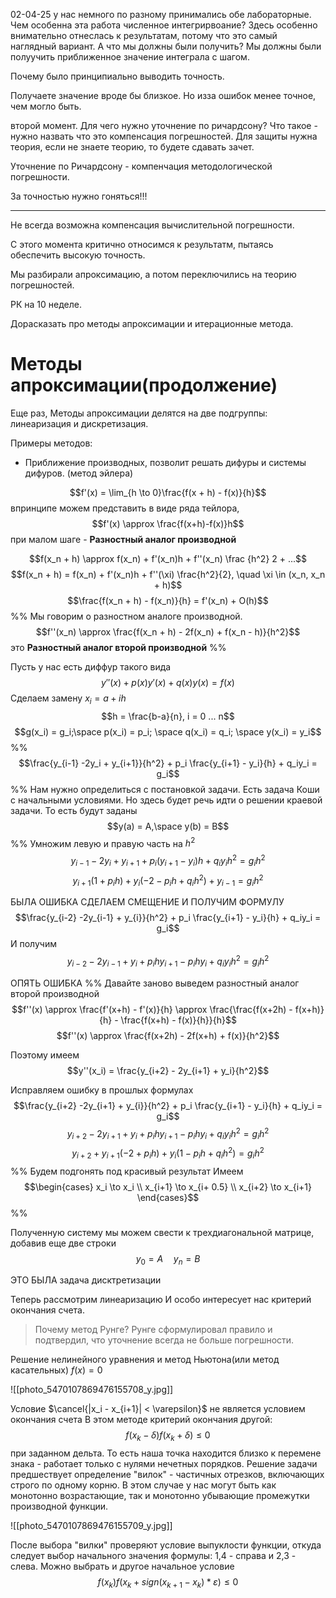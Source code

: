 02-04-25
у нас немного по разному принимались обе лабораторные. Чем особенна эта работа численное интегрирвоание? Здесь особенно внимательно отнеслась к результатам, потому что это самый наглядный вариант. А что мы должны были получить? Мы должны были полуучить приближенное значение интеграла с шагом. 

Почему было принципиально выводить точность.

Получаете значение вроде бы близкое. Но изза ошибок менее точное, чем могло быть.

второй момент. Для чего нужно уточнение по ричардсону? Что такое - нужно назвать что это компенсация погрешностей. Для защиты нужна теория, если не знаете теорию, то будете сдавать зачет.

Уточнение по Ричардсону - компенчация методологической погрешности. 

За точностью нужно гоняться!!!

---
Не всегда возможна компенсация вычислительной погрешности. 

С этого момента критично относимся к результатм, пытаясь обеспечить высокую точность. 

Мы разбирали апроксимацию, а потом переключились на теорию погрешностей. 

РК на 10 неделе. 

Дорасказать про методы апроксимации и итерационные метода.

# Методы апроксимации(продолжение)

Еще раз,
Методы апроксимации делятся на две подгруппы: линеаризация и дискретизация. 

Примеры методов:
- Приближение производных, позволит решать дифуры и системы дифуров. (метод эйлера)

$$f'(x) = \lim_{h \to 0}\frac{f(x + h) - f(x)}{h}$$
впринципе можем представить в виде ряда тейлора, 
$$f'(x) \approx \frac{f(x+h)-f(x)}h$$
при малом шаге - **Разностный аналог производной**

$$f(x_n + h) \approx f(x_n) + f'(x_n)h + f''(x_n) \frac {h^2} 2 + ...$$
$$f(x_n + h) = f(x_n) + f'(x_n)h + f''(\xi) \frac{h^2}{2}, \quad \xi \in (x_n, x_n + h)$$
$$\frac{f(x_n + h) - f(x_n)}{h} = f'(x_n) + O(h)$$
%%
Мы говорим о разностном аналоге производной.
$$f''(x_n) \approx \frac{f(x_n + h) - 2f(x_n) + f(x_n - h)}{h^2}$$
 это **Разностный аналог второй производной**
%%

Пусть у нас есть диффур такого вида
$$y''(x) + p(x) y'(x) + q(x) y(x) = f(x)$$
Сделаем замену $x_i = a + ih$
$$h = \frac{b-a}{n}, i = 0 ... n$$
$$g(x_i) = g_i;\space p(x_i) = p_i; \space q(x_i) = q_i; \space y(x_i) = y_i$$
%%
$$\frac{y_{i-1} -2y_i + y_{i+1}}{h^2} + p_i \frac{y_{i+1} - y_i}{h} + q_iy_i = g_i$$
%%
Нам нужно определиться с постановкой задачи. Есть задача Коши с начальными условиями. Но здесь будет речь идти о решении краевой задачи. То есть будут заданы
$$y(a) = A,\space y(b) = B$$
%%
Умножим левую и правую часть на $h^2$
$${y_{i-1} -2y_i + y_{i+1}}+ p_i(y_{i+1} - y_i)h + q_iy_ih^2 = g_ih^2$$
$$y_{i+1}(1 + p_ih) + y_i(-2 - p_ih + q_i h^2) + y_{i-1} = g_i h^2$$

БЫЛА ОШИБКА СДЕЛАЕМ СМЕЩЕНИЕ И ПОЛУЧИМ ФОРМУЛУ
$$\frac{y_{i-2} -2y_{i-1} + y_{i}}{h^2} + p_i \frac{y_{i+1} - y_i}{h} + q_iy_i = g_i$$
И получим
$$y_{i-2} - 2y_{i-1} + y_i + p_ihy_{i+1} - p_ih y_i + q_iy_ih^2 = g_i h^2$$


ОПЯТЬ ОШИБКА
%%
Давайте заново выведем разностный аналог второй производной
$$f''(x) \approx \frac{f'(x+h) - f'(x)}{h} \approx \frac{\frac{f(x+2h) - f(x+h)}{h} - \frac{f(x+h) - f(x)}{h}}{h}$$
$$f''(x) \approx \frac{f(x+2h) - 2f(x+h) + f(x)}{h^2}$$

Поэтому имеем
$$y''(x_i) = \frac{y_{i+2} - 2y_{i+1} + y_i}{h^2}$$

Исправляем ошибку в прошлых формулах
$$\frac{y_{i+2} -2y_{i+1} + y_{i}}{h^2} + p_i \frac{y_{i+1} - y_i}{h} + q_iy_i = g_i$$
$$y_{i+2} - 2y_{i+1} + y_i + p_ihy_{i+1} - p_ih y_i + q_iy_ih^2 = g_i h^2$$
$$y_{i+2} + y_{i+1}(-2 + p_ih) + y_i(1 - p_ih + q_ih^2) = g_ih^2$$
%%
Будем подгонять под красивый результат
Имеем$$\begin{cases}
x_i \to x_i \\
x_{i+1} \to x_{i+ 0.5} \\
x_{i+2} \to x_{i+1}
\end{cases}$$%%

Полученную систему мы можем свести к трехдиагональной матрице, добавив еще две строки
$$y_0 = A\quad y_n = B$$

ЭТО БЫЛА задача дисктретизации

Теперь рассмотрим линеаризацию
И особо интересует нас критерий окончания счета.

> Почему метод Рунге? Рунге сформулировал правило и подтвердил, что уточнение всегда не больше погрешности.

Решение нелинейного уравнения и метод Ньютона(или метод касательных)
$f(x) = 0$

![[photo_5470107869476155708_y.jpg]]

Условие $\cancel{|x_i - x_{i+1}| < \varepsilon}$ не является условием окончания счета
В этом методе критерий окончания другой:
$$f(x_k-\delta)f(x_k+\delta) \leq 0$$
при заданном дельта. То есть наша точка находится близко к перемене знака - работает только с нулями нечетных порядков.
Решение задачи предшествует определение "вилок" - частичных отрезков, включающих строго по одному корню. В этом случае у нас могут быть как монотонно возрастающие, так и монотонно убывающие промежутки производной функции.

![[photo_5470107869476155709_y.jpg]]

После выбора "вилки" проверяют условие выпуклости функции, откуда следует выбор начального значения формулы: 1,4 - справа и 2,3 - слева.
Можно выбрать и другое начальное условие
$$f(x_k)f(x_k + sign(x_{k+1} - x_k)*\varepsilon) \leq 0$$
